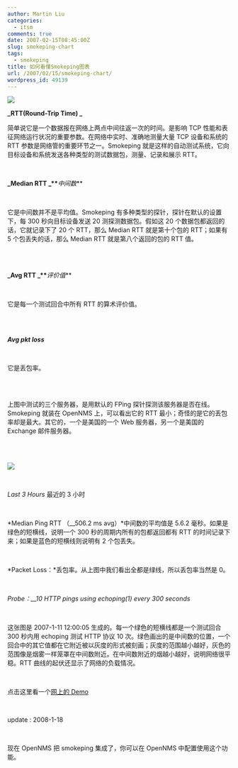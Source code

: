```yaml
---
author: Martin Liu
categories:
  - itsm
comments: true
date: 2007-02-15T08:45:00Z
slug: smokeping-chart
tags:
  - smokeping
title: 如何看懂Smokeping图表
url: /2007/02/15/smokeping-chart/
wordpress_id: 49139
---
```


![](http://docs.google.com/File?id=dgt3878v_6z3dfsf)

**_RTT(Round-Trip Time) _**

简单说它是一个数据报在网络上两点中间往返一次的时间。是影响 TCP 性能和表征网络运行状况的重要参数。在网络中实时、准确地测量大量 TCP 设备和系统的 RTT 参数是网络管的重要环节之一。Smokeping 就是这样的自动测试系统，它向目标设备和系统发送各种类型的测试数据包，测量、记录和展示 RTT。

<br />

**_Median RTT _\*\***_中间数_\*\*

<br />

它是中间数并不是平均值。Smokeping 有多种类型的探针，探针在默认的设置下，每 300 秒向目标设备发送 20 测探测数据包。假如这 20 个数据包都返回的话，它就记录下了 20 个 RTT，那么 Median RTT 就是第十个包的 RTT；如果有 5 个包丢失的话，那么 Median RTT 就是第八个返回的包的 RTT 值。

<br />

<br />

**_Avg RTT _\*\***_评价值_\*\*

<br />

它是每一个测试回合中所有 RTT 的算术评价值。

<br />

<br />

**_Avg pkt loss_**

<br />

它是丢包率。

<br />

<br />

上图中测试的三个服务器，是用默认的 FPing 探针探测该服务器是否在线。Smokeping 就装在 OpenNMS 上，可以看出它的 RTT 最小；奇怪的是它的丢包率却是最大。其它的，一个是美国的一个 Web 服务器，另一个是美国的 Exchange 邮件服务器。

<br />

<br />

![](http://docs.google.com/File?id=dgt3878v_7fs5j82)

<br />

_Last 3 Hours_ 最近的 3 小时

<br />

*Median Ping RTT （\_\_506.2 ms avg）*中间数的平均值是 5.6.2 毫秒。如果是绿色的短横线，说明一个 300 秒的周期内所有的包都返回都有 RTT 的时间记录下来；如果是蓝色的短横线则说明有 2 个包丢失。

<br />

*Packet Loss：*丢包率。从上图中我们看出全都是绿线，所以丢包率当然是 0。

<br />

_Probe：\_\_10 HTTP pings using echoping(1) every 300 seconds_

<br />

这张图是 2007-1-11 12:00:05 生成的。每一个绿色的短横线都是一个测试回合 300 秒内用 echoping 测试 HTTP 协议 10 次。绿色画出的是中间数的位置，一个回合中的其它值都在它附近被以灰度的形式被刻画；灰度的范围越小越好，灰色的范围像是烟雾一样笼罩在中间数附近。在中间数附近的烟越小越好，说明网络很平稳。RTT 曲线的起伏还显示了网络的负载情况。

<br />

点击这里看一个[网上的 Demo](http://oss.oetiker.ch/smokeping-demo/?target=Customers.OP)

<br />

update : 2008-1-18

<br />

现在 OpenNMS 把 smokeping 集成了，你可以在 OpenNMS 中配置使用这个功能。
